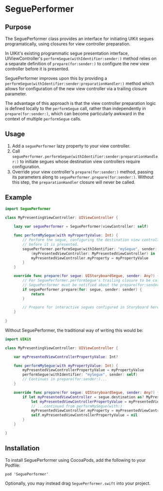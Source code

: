# SeguePerformer

## Purpose

The SeguePerformer class provides an interface for initiating UIKit segues
programatically, using closures for view controller preparation.

In UIKit's existing programmatic segue presentation interface,
UIViewController's `performSegue(withIdentifier:sender:)` method relies on a
separate definition of `prepare(for:sender:)` to configure the new view
controller before it is presented.

SeguePerformer improves upon this by providing a
`performSegue(withIdentifier:sender:preparationHandler:)` method which allows for
configuration of the new view controller via a trailing closure parameter.

The advantage of this approach is that the view controller preparation logic is
defined locally to the `performSegue` call, rather than independently in
`prepare(for:sender:)`, which can become particularly awkward in the context of 
multiple `performSegue` calls.

## Usage

1. Add a `seguePerformer` lazy property to your view controller.
2. Call `seguePerformer.performSegue(withIdentifier:sender:preparationHandler:)` to initiate segues whose destination view controllers require configuration.
3. Override your view controller's `prepare(for:sender:)` method, passing its parameters along to `seguePerformer.prepare(for:sender:)`. Without this step, the `preparationHandler` closure will never be called.

## Example

```swift
import SeguePerformer

class MyPresentingViewController: UIViewController {
    
    lazy var seguePerformer = SeguePerformer(viewController: self)

    func performMySegue(with myPropertyValue: Int) {
        // Perform the segue, configuring the destination view controller
        // before it is presented.
        seguePerformer.performSegue(withIdentifier: "mySegue", sender: self) {
            (myPresentedViewController: MyPresentedViewController) in
            myPresentedViewController.myProperty = myPropertyValue
        }
    }

    override func prepare(for segue: UIStoryboardSegue, sender: Any?) {
        // For SeguePerformer.performSegue's trailing closure to be called,
        // SeguePerformer must be notified about the prepare(for:sender:) call.
        if seguePerformer.prepare(for: segue, sender: sender) {
            return
        }

        // Prepare for interactive segues configured in Storyboard here.
    }
 
}
```

Without SeguePerformer, the traditional way of writing this would be:

```swift
import UIKit

class MyPresentingViewController: UIViewController {

    var myPresentedViewControllerPropertyValue: Int?

    func performMySegue(with myPropertyValue: Int) {
        myPresentedViewControllerPropertyValue = myPropertyValue
        performSegue(withIdentifier: "mySegue", sender: self)
        // Continues in prepare(for:sender:)...
    }

    override func prepare(for segue: UIStoryboardSegue, sender: Any?) {
        if let myPresentedViewController = segue.destination as? MyPresentedViewController,
            let myPresentedViewControllerPropertyValue = myPresentedViewControllerPropertyValue {
            // ...continued from performMySegue(with:)
            myPresentedViewController.myProperty = myPresentedViewControllerPropertyValue
            self.myPresentedViewControllerPropertyValue = nil
        }
    }

}
```

## Installation

To install SeguePerformer using CocoaPods, add the following to your Podfile:

```
pod 'SeguePerformer'
```

Optionally, you may instead drag `SeguePerformer.swift` into your project.
